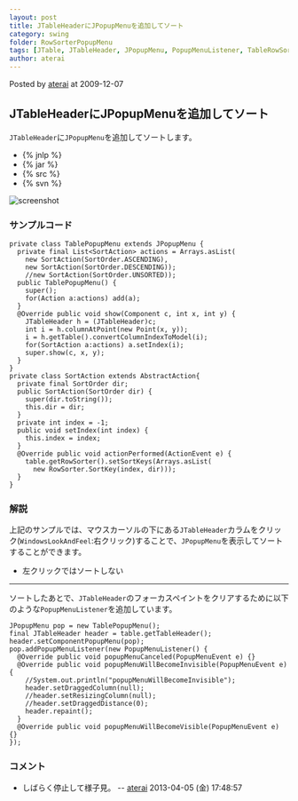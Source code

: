 ```yaml
---
layout: post
title: JTableHeaderにJPopupMenuを追加してソート
category: swing
folder: RowSorterPopupMenu
tags: [JTable, JTableHeader, JPopupMenu, PopupMenuListener, TableRowSorter]
author: aterai
---
```


Posted by [aterai](http://terai.xrea.jp/aterai.html) at 2009-12-07

## JTableHeaderにJPopupMenuを追加してソート
`JTableHeader`に`JPopupMenu`を追加してソートします。

- {% jnlp %}
- {% jar %}
- {% src %}
- {% svn %}

<!-- dummy comment line for breaking list -->

![screenshot](http://lh6.ggpht.com/_9Z4BYR88imo/TQTSY9WWpNI/AAAAAAAAAis/Z0YqvftAIh8/s800/RowSorterPopupMenu.png)

### サンプルコード
<pre class="prettyprint"><code>private class TablePopupMenu extends JPopupMenu {
  private final List&lt;SortAction&gt; actions = Arrays.asList(
    new SortAction(SortOrder.ASCENDING),
    new SortAction(SortOrder.DESCENDING));
    //new SortAction(SortOrder.UNSORTED));
  public TablePopupMenu() {
    super();
    for(Action a:actions) add(a);
  }
  @Override public void show(Component c, int x, int y) {
    JTableHeader h = (JTableHeader)c;
    int i = h.columnAtPoint(new Point(x, y));
    i = h.getTable().convertColumnIndexToModel(i);
    for(SortAction a:actions) a.setIndex(i);
    super.show(c, x, y);
  }
}
private class SortAction extends AbstractAction{
  private final SortOrder dir;
  public SortAction(SortOrder dir) {
    super(dir.toString());
    this.dir = dir;
  }
  private int index = -1;
  public void setIndex(int index) {
    this.index = index;
  }
  @Override public void actionPerformed(ActionEvent e) {
    table.getRowSorter().setSortKeys(Arrays.asList(
      new RowSorter.SortKey(index, dir)));
  }
}
</code></pre>

### 解説
上記のサンプルでは、マウスカーソルの下にある`JTableHeader`カラムをクリック(`WindowsLookAndFeel`:右クリック)することで、`JPopupMenu`を表示してソートすることができます。

- 左クリックではソートしない

<!-- dummy comment line for breaking list -->

- - - -
ソートしたあとで、`JTableHeader`のフォーカスペイントをクリアするために以下のような`PopupMenuListener`を追加しています。

<pre class="prettyprint"><code>JPopupMenu pop = new TablePopupMenu();
final JTableHeader header = table.getTableHeader();
header.setComponentPopupMenu(pop);
pop.addPopupMenuListener(new PopupMenuListener() {
  @Override public void popupMenuCanceled(PopupMenuEvent e) {}
  @Override public void popupMenuWillBecomeInvisible(PopupMenuEvent e) {
    //System.out.println("popupMenuWillBecomeInvisible");
    header.setDraggedColumn(null);
    //header.setResizingColumn(null);
    //header.setDraggedDistance(0);
    header.repaint();
  }
  @Override public void popupMenuWillBecomeVisible(PopupMenuEvent e) {}
});
</code></pre>

### コメント
- しばらく停止して様子見。 -- [aterai](http://terai.xrea.jp/aterai.html) 2013-04-05 (金) 17:48:57

<!-- dummy comment line for breaking list -->
